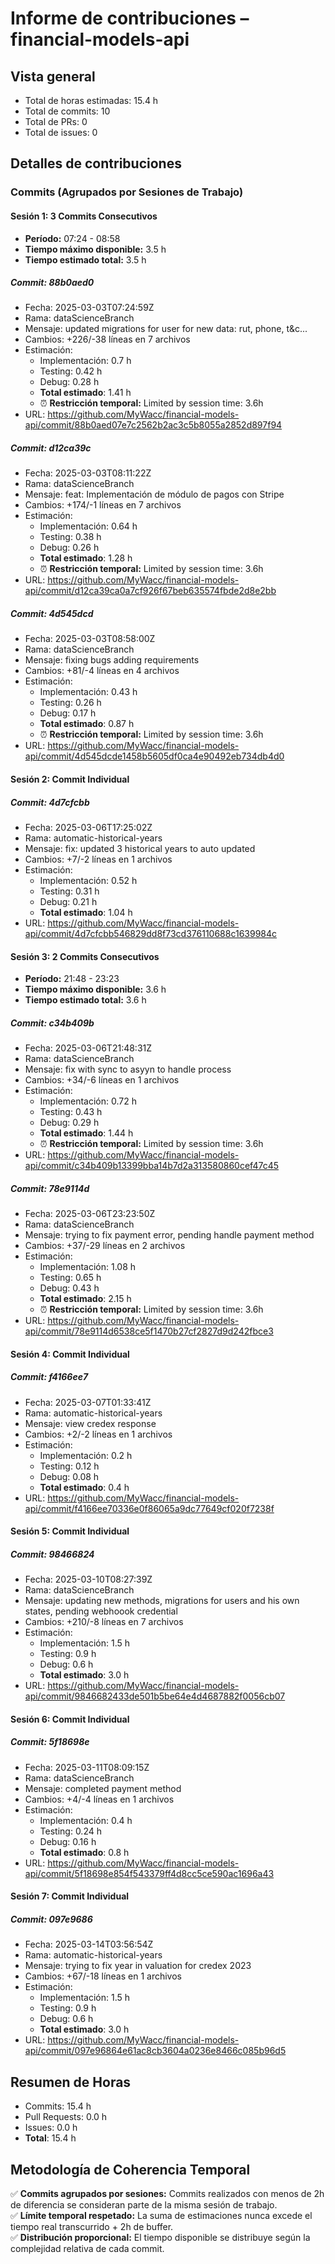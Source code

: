 # Informe de contribuciones – financial-models-api

## Vista general
- Total de horas estimadas: 15.4 h
- Total de commits: 10
- Total de PRs: 0
- Total de issues: 0

## Detalles de contribuciones

### Commits (Agrupados por Sesiones de Trabajo)

#### Sesión 1: 3 Commits Consecutivos
- **Período:** 07:24 - 08:58
- **Tiempo máximo disponible:** 3.5 h
- **Tiempo estimado total:** 3.5 h

##### Commit: 88b0aed0
- Fecha: 2025-03-03T07:24:59Z
- Rama: dataScienceBranch
- Mensaje: updated migrations for user for new data: rut, phone, t&c...
- Cambios: +226/-38 líneas en 7 archivos
- Estimación:
  - Implementación: 0.7 h
  - Testing: 0.42 h
  - Debug: 0.28 h
  - **Total estimado**: 1.41 h
  - ⏰ **Restricción temporal:** Limited by session time: 3.6h
- URL: https://github.com/MyWacc/financial-models-api/commit/88b0aed07e7c2562b2ac3c5b8055a2852d897f94

##### Commit: d12ca39c
- Fecha: 2025-03-03T08:11:22Z
- Rama: dataScienceBranch
- Mensaje: feat: Implementación de módulo de pagos con Stripe
- Cambios: +174/-1 líneas en 7 archivos
- Estimación:
  - Implementación: 0.64 h
  - Testing: 0.38 h
  - Debug: 0.26 h
  - **Total estimado**: 1.28 h
  - ⏰ **Restricción temporal:** Limited by session time: 3.6h
- URL: https://github.com/MyWacc/financial-models-api/commit/d12ca39ca0a7cf926f67beb635574fbde2d8e2bb

##### Commit: 4d545dcd
- Fecha: 2025-03-03T08:58:00Z
- Rama: dataScienceBranch
- Mensaje: fixing bugs adding requirements
- Cambios: +81/-4 líneas en 4 archivos
- Estimación:
  - Implementación: 0.43 h
  - Testing: 0.26 h
  - Debug: 0.17 h
  - **Total estimado**: 0.87 h
  - ⏰ **Restricción temporal:** Limited by session time: 3.6h
- URL: https://github.com/MyWacc/financial-models-api/commit/4d545dcde1458b5605df0ca4e90492eb734db4d0

#### Sesión 2: Commit Individual

##### Commit: 4d7cfcbb
- Fecha: 2025-03-06T17:25:02Z
- Rama: automatic-historical-years
- Mensaje: fix: updated 3 historical years to auto updated
- Cambios: +7/-2 líneas en 1 archivos
- Estimación:
  - Implementación: 0.52 h
  - Testing: 0.31 h
  - Debug: 0.21 h
  - **Total estimado**: 1.04 h
- URL: https://github.com/MyWacc/financial-models-api/commit/4d7cfcbb546829dd8f73cd376110688c1639984c

#### Sesión 3: 2 Commits Consecutivos
- **Período:** 21:48 - 23:23
- **Tiempo máximo disponible:** 3.6 h
- **Tiempo estimado total:** 3.6 h

##### Commit: c34b409b
- Fecha: 2025-03-06T21:48:31Z
- Rama: dataScienceBranch
- Mensaje: fix with sync to asyyn to handle process
- Cambios: +34/-6 líneas en 1 archivos
- Estimación:
  - Implementación: 0.72 h
  - Testing: 0.43 h
  - Debug: 0.29 h
  - **Total estimado**: 1.44 h
  - ⏰ **Restricción temporal:** Limited by session time: 3.6h
- URL: https://github.com/MyWacc/financial-models-api/commit/c34b409b13399bba14b7d2a313580860cef47c45

##### Commit: 78e9114d
- Fecha: 2025-03-06T23:23:50Z
- Rama: dataScienceBranch
- Mensaje: trying to fix payment error, pending handle payment method
- Cambios: +37/-29 líneas en 2 archivos
- Estimación:
  - Implementación: 1.08 h
  - Testing: 0.65 h
  - Debug: 0.43 h
  - **Total estimado**: 2.15 h
  - ⏰ **Restricción temporal:** Limited by session time: 3.6h
- URL: https://github.com/MyWacc/financial-models-api/commit/78e9114d6538ce5f1470b27cf2827d9d242fbce3

#### Sesión 4: Commit Individual

##### Commit: f4166ee7
- Fecha: 2025-03-07T01:33:41Z
- Rama: automatic-historical-years
- Mensaje: view credex response
- Cambios: +2/-2 líneas en 1 archivos
- Estimación:
  - Implementación: 0.2 h
  - Testing: 0.12 h
  - Debug: 0.08 h
  - **Total estimado**: 0.4 h
- URL: https://github.com/MyWacc/financial-models-api/commit/f4166ee70336e0f86065a9dc77649cf020f7238f

#### Sesión 5: Commit Individual

##### Commit: 98466824
- Fecha: 2025-03-10T08:27:39Z
- Rama: dataScienceBranch
- Mensaje: updating new methods, migrations for users and his own states, pending webhoook credential
- Cambios: +210/-8 líneas en 7 archivos
- Estimación:
  - Implementación: 1.5 h
  - Testing: 0.9 h
  - Debug: 0.6 h
  - **Total estimado**: 3.0 h
- URL: https://github.com/MyWacc/financial-models-api/commit/9846682433de501b5be64e4d4687882f0056cb07

#### Sesión 6: Commit Individual

##### Commit: 5f18698e
- Fecha: 2025-03-11T08:09:15Z
- Rama: dataScienceBranch
- Mensaje: completed payment method
- Cambios: +4/-4 líneas en 1 archivos
- Estimación:
  - Implementación: 0.4 h
  - Testing: 0.24 h
  - Debug: 0.16 h
  - **Total estimado**: 0.8 h
- URL: https://github.com/MyWacc/financial-models-api/commit/5f18698e854f543379ff4d8cc5ce590ac1696a43

#### Sesión 7: Commit Individual

##### Commit: 097e9686
- Fecha: 2025-03-14T03:56:54Z
- Rama: automatic-historical-years
- Mensaje: trying to fix year in valuation for credex 2023
- Cambios: +67/-18 líneas en 1 archivos
- Estimación:
  - Implementación: 1.5 h
  - Testing: 0.9 h
  - Debug: 0.6 h
  - **Total estimado**: 3.0 h
- URL: https://github.com/MyWacc/financial-models-api/commit/097e96864e61ac8cb3604a0236e8466c085b96d5


## Resumen de Horas
- Commits: 15.4 h
- Pull Requests: 0.0 h
- Issues: 0.0 h
- **Total**: 15.4 h

## Metodología de Coherencia Temporal

✅ **Commits agrupados por sesiones:** Commits realizados con menos de 2h de diferencia se consideran parte de la misma sesión de trabajo.  
✅ **Límite temporal respetado:** La suma de estimaciones nunca excede el tiempo real transcurrido + 2h de buffer.  
✅ **Distribución proporcional:** El tiempo disponible se distribuye según la complejidad relativa de cada commit.  
